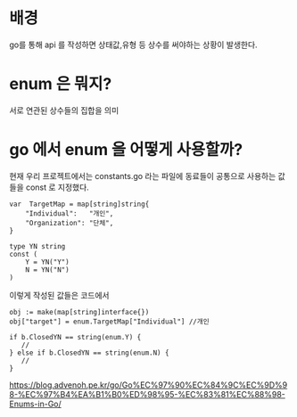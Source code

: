 # 배경

go를 통해 api 를 작성하면
상태값,유형 등 상수를 써야하는 상황이 발생한다.

# enum 은 뭐지?
서로 연관된 상수들의 집합을 의미

# go 에서 enum 을 어떻게 사용할까?

현재 우리 프로젝트에서는 
constants.go 라는 파일에 동료들이 공통으로 사용하는 값들을 const 로 지정했다.

```
var  TargetMap = map[string]string{
	"Individual":   "개인",
	"Organization": "단체",
}

type YN string
const (
	Y = YN("Y")
	N = YN("N")
)
```

이렇게 작성된 값들은 코드에서
```
obj := make(map[string]interface{})
obj["target"] = enum.TargetMap["Individual"] //개인
```

```
if b.ClosedYN == string(enum.Y) {
   //
} else if b.ClosedYN == string(enum.N) {
   //
}
```


https://blog.advenoh.pe.kr/go/Go%EC%97%90%EC%84%9C%EC%9D%98-%EC%97%B4%EA%B1%B0%ED%98%95-%EC%83%81%EC%88%98-Enums-in-Go/